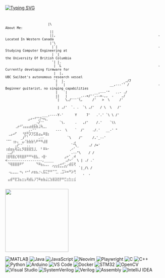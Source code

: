 [![Typing SVG](https://readme-typing-svg.demolab.com?font=Fira+Code&weight=900&size=24&pause=1000&color=FFFFFF&width=435&lines=Hello+World)](https://git.io/typing-svg)
<div style="text-align: center;">
<pre style="display: inline-block; font-size: 12px; line-height: 12px; text-align: left;">
<code>
                      |\                                                       About Me:
                       ||                                                      
                       ||,                                                     - Located In Western Canada
                       |'\                                                       
                        |`|                                                    - Studying Computer Engineering at 
                        | `|                                                     the University Of British Columbia
                        '| |.                                                 
                         | `L                                                  - Currently developing firmware for 
                         |  |,                                                   UBC Sailbot's autonomous research vessel
                         `|  |.                              _,/7
                          |  `|                       __,---'' /               - Beginner guitarist, no singing capabilities
                          |   `|              __,---'"   ..- ./                
                          ||   |      _.--=/'',--=-,,  -    ,/                 
                          `|   \,/'''`\,     /'   >  \     /'                  ⠀⠀⠀⠀⠀⠀⠀⠀⠀⠀⠀⠀⠀⠀⠀⠀⠀⠀    ⠀ ⠀⠀
                           | ,/'  `. .  `\ ,/'   / \  \   /'                  ⠀⠀⠀⠀⠀⠀⠀⠀⠀⠀ ⠀⠀⠀⠀⠀⠀⠀⠀⠀    ⠀
                   ___,----Y-'      Y     7'   .'.' `\ \ /'                   ⠀⠀⠀⠀⠀⠀⠀   ⣠⠴⠒⠋⢉⡝⠲⢦⡀⠀⠀⠀⠀   
               _-/''        `\.     .   ,/'    /.'    `\\                       ⠀⠀⠀⠀⢀⡴⠚⢡⣤⣤⣴⣾⣷⣷⣨⢷⣀⡀⠀⠀⠀⠀
           _,-''          ---  \    `  /'    ./.'   __-' "                    ⠀⢀⣠⠴⠋⠀⠀⠘⣟⡛⡽⡹⣫⣿⣴⣤⠿⣿⡆⠀⠀⠀⠀⠀⠀⠀⠀⠀⠀⠀
        _/''     .--            `\    /'     /,'_--'                            ⠈⠉⠁⢰⡦⡄⠀⣤⠌⣷⣷⣷⢣⠟⠛⠻⣼⣿⠀⠀⠀⠀⠀⠀⠀⠀⠀⠀⠀⣠
     ,/''  ..                     `"\_     ./ /='                              ⢰⣾⣶⣦⢿⣭⣆⡻⣿⣿⣿⣻⣸⡀⠀⠃⠿⠷⠂⠀⠀⠀⠀⠀⠀⠀⠀⢀⠔⠁
 .,/'                             .--"\    / /                                 ⢸⣿⢿⣿⣎⢿⢿⣿⡿⠛⠛⠳⣿⣧⡀⠰⣿⠂⠀⠀⠀⠀⠀⠀⠀⣠⠖⠁⢀⠾
<------------------,_____      ,/~'  \ | ./ .'                                  ⠀⠙⢿⣿⣿⣿⠟⠋⠀⠀⠀⠀⠀⠙⠿⣦⣄⣀⡀⠀⣀⣀⣠⠴⠚⣁⡠⣾⣯⢟
                        `"""""""      `|_/\ /                                  ⠀⠠⣄⣀⣀⡀⠲⡄⠰⠒⠃⡴⣶⣦⡐⢄⣯⣍⡛⠛⠉⢉⡀⢀⣩⠵⠶⠛⡵⢛
                                        '  '                                  ⠀⣤⣾⠛⣟⣹⣦⣒⣢⢿⣾⣧⡸⢙⠿⣶⣷⣬⣊⣳⣿⣽⣟⡟⠛⣋⣒⣓⣒⣪
</code>
</pre>
</div>

<a href="https://github.com/anuraghazra/convoychat">
  <img height=200 align="center" src="https://github-readme-stats.vercel.app/api/top-langs?username=re-emzee&layout=compact&langs_count=8&card_width=1000&theme=github_dark_dimmed" />
</a>

<p align="justify">

![MATLAB](https://img.shields.io/badge/MATLAB-FF6600?style=for-the-badge&logo=mathworks&logoColor=white)
![Java](https://img.shields.io/badge/Java-ED8B00?style=for-the-badge&logo=openjdk&logoColor=white)
![JavaScript](https://img.shields.io/badge/JavaScript-F7DF1E?style=for-the-badge&logo=javascript&logoColor=black)
![Neovim](https://img.shields.io/badge/Neovim-57A143?style=for-the-badge&logo=neovim&logoColor=white)
![Playwright](https://img.shields.io/badge/Playwright-45ba4b?style=for-the-badge&logo=Playwright&logoColor=white)
![C](https://img.shields.io/badge/C-00599C?style=for-the-badge&logo=c&logoColor=white)
![C++](https://img.shields.io/badge/C++-00599C?style=for-the-badge&logo=c%2B%2B&logoColor=white)
![Python](https://img.shields.io/badge/Python-3776AB?style=for-the-badge&logo=python&logoColor=white)
![Arduino](https://img.shields.io/badge/Arduino-00979D?style=for-the-badge&logo=arduino&logoColor=white)
![VS Code](https://img.shields.io/badge/VS%20Code-007ACC?style=for-the-badge&logo=visualstudiocode&logoColor=white)
![Docker](https://img.shields.io/badge/Docker-2CA5E0?style=for-the-badge&logo=docker&logoColor=white)
![STM32](https://img.shields.io/badge/STM32-03234B?style=for-the-badge&logo=stmicroelectronics&logoColor=white)
![OpenCV](https://img.shields.io/badge/OpenCV-5C3EE8?style=for-the-badge&logo=opencv&logoColor=white)
![Visual Studio](https://img.shields.io/badge/Visual%20Studio-5C2D91?style=for-the-badge&logo=visualstudio&logoColor=white)
![SystemVerilog](https://img.shields.io/badge/SystemVerilog-404040?style=for-the-badge&logo=verilog&logoColor=white)
![Verilog](https://img.shields.io/badge/Verilog-404040?style=for-the-badge&logo=verilog&logoColor=white)
![Assembly](https://img.shields.io/badge/Assembly-555555?style=for-the-badge&logo=gnuassembly&logoColor=white)
![IntelliJ IDEA](https://img.shields.io/badge/IntelliJ-000000?style=for-the-badge&logo=intellijidea&logoColor=white)

</p>




<!--
**Re-Emzee/Re-Emzee** is a ✨ _special_ ✨ repository because its `README.md` (this file) appears on your GitHub profile.
## About Me:
- Located In Western Canada
- Studying Computer Engineering at the University Of British Columbia
- Currently developing firmware for UBC Sailbot's autonomous research vessel
- Beginner guitarist, no singing capabilities
Here are some ideas to get you started:

- 🔭 I’m currently working on ...
- 🌱 I’m currently learning ...
- 👯 I’m looking to collaborate on ...
- 🤔 I’m looking for help with ...
- 💬 Ask me about ...
- 📫 How to reach me: ...
- 😄 Pronouns: ...
- ⚡ Fun fact: ...
-->
